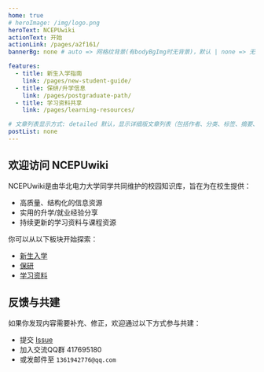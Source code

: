 ```yaml
---
home: true
# heroImage: /img/logo.png
heroText: NCEPUwiki
actionText: 开始
actionLink: /pages/a2f161/
bannerBg: none # auto => 网格纹背景(有bodyBgImg时无背景)，默认 | none => 无 | '大图地址' | background: 自定义背景样式       提示：如发现文本颜色不适应你的背景时可以到palette.styl修改$bannerTextColor变量

features:
  - title: 新生入学指南
    link: /pages/new-student-guide/
  - title: 保研/升学信息
    link: /pages/postgraduate-path/
  - title: 学习资料共享
    link: /pages/learning-resources/

# 文章列表显示方式: detailed 默认，显示详细版文章列表（包括作者、分类、标签、摘要、分页等）| simple => 显示简约版文章列表（仅标题和日期）| none 不显示文章列表
postList: none
---
```


## 欢迎访问 NCEPUwiki

NCEPUwiki是由华北电力大学同学共同维护的校园知识库，旨在为在校生提供：

- 高质量、结构化的信息资源  
- 实用的升学/就业经验分享  
- 持续更新的学习资料与课程资源

你可以从以下板块开始探索：

- [新生入学](/categories/?category=%E6%96%B0%E7%94%9F)
- [保研](/pages/postgraduate-path/)
- [学习资料](/pages/learning-resources/)

## 反馈与共建

如果你发现内容需要补充、修正，欢迎通过以下方式参与共建：

- 提交 [Issue](https://github.com/NCEPUwiki/NCEPUwiki/issues)
- 加入交流QQ群 417695180
- 或发邮件至 `1361942776@qq.com`
